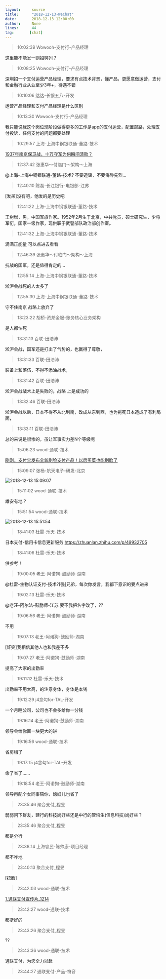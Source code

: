 ```yaml
---
layout:     source 
title:      "2018-12-13-WeChat"
date:       2018-12-13 12:00:00
author:     None
lines:      44 
tag:       [chat]
---
```

> 10:02:39  Wowooh-支付行-产品经理  
   
这里能不能发一则招聘列？  
   
> 10:08:25  Wowooh-支付行-产品经理  
   
深圳招一个支付运营产品经理，要求有点技术背景，懂产品，更愿意做运营，支付和金融行业从业至少3年+，待遇不错  
   
> 10:10:06  达达-长银五八-开发  
   
运营产品经理和支付产品经理是什么区别  
   
> 10:13:30  Wowooh-支付行-产品经理  
   
我只能说我这个岗位现阶段做得更多的工作是app的支付运营，配置邮路，处理支付投诉，任何支付的问题都要处理  
   
> 10:29:57  上海-上海中钢银联通-董路-技术  
   
[1937年南京保卫战，十万守军为何瞬间溃败？
](http://mp.weixin.qq.com/s?__biz=MzU3NjI0NDYwOA==&amp;amp;amp;mid=2247485852&amp;amp;amp;idx=1&amp;amp;amp;sn=72d4f6c6e032e39efd0a54386152d376&amp;amp;amp;chksm=fd179773ca601e652749341bd975909e36972172735d82eb96b0d36aa52b825f268a728aca93&amp;amp;amp;mpshare=1&amp;amp;amp;scene=1&amp;amp;amp;srcid=1213WM0zFkdi9HR4llp7Y3UR#rd)  
   
> 12:37:42  张惠华～付临门～架构～上海  
   
@上海-上海中钢银联通-董路-技术?  不要造谣，不要侮辱先烈…  
   
> 12:40:10  陈磊-长江银行-电银部-江苏  
   
[发呆]没有吧，他发的是历史吧  
   
> 12:41:22  上海-上海中钢银联通-董路-技术  
   
王树增，男，中国军旅作家。1952年2月生于北京，中共党员，硕士研究生，少将军衔，国家一级作家，现供职于武警部队政治部创作室。  
   
> 12:41:32  上海-上海中钢银联通-董路-技术  
   
满满正能量 可以点进去看看  
   
> 12:46:39  张惠华～付临门～架构～上海  
   
抗战的国军，还是值得肯定的...  
   
> 12:55:14  上海-上海中钢银联通-董路-技术  
   
淞沪会战死的人太多了  
   
> 12:55:30  上海-上海中钢银联通-董路-技术  
   
守不住南京 战略上放弃了  
   
> 13:23:22  胡桥-资邦金服-账务核心业务架构  
   
是人都怕死  
   
> 13:31:13  百联-田浩沛  
   
淞沪会战，国军还是打出了气势的，也赢得了尊敬，  
   
> 13:31:33  百联-田浩沛  
   
装备上和落伍，不得不添油战术，  
   
> 13:31:42  百联-田浩沛  
   
淞沪会战战术上是失败的，战略 上是成功的  
   
> 13:32:46  百联-田浩沛  
   
淞沪会战以后，日本不得不从北到南，改成从东到西，也为拖死日本造成了有利局面，  
   
> 13:33:11  百联-田浩沛  
   
总的来说是很惨的，虽让军事实力差N个等级呢  
   
> 15:06:23  wood-通联-技术  
   
[刚刚，支付宝发布全新刷脸支付产品！以后买菜也能刷脸了
](http://mp.weixin.qq.com/s?__biz=MjM5MzMxOTE4MA==&amp;amp;amp;mid=2650947923&amp;amp;amp;idx=1&amp;amp;amp;sn=1a9f14d6353fab6285f6d53888225a85&amp;amp;amp;chksm=bd6e31308a19b826587e3efdb4117e87d7c9ad475dad807bcbf946b2a6668ed661d995d4f60b&amp;amp;amp;scene=0&amp;amp;amp;xtrack=1#rd)  
   
> 15:09:07  张杨-航天电子-研发-北京  
   
![2018-12-13 15:09:07](http://static.cocolian.cn/img/20181213_150907.png) 
   
> 15:11:02  wood-通联-技术  
   
雄安有地？  
   
> 15:51:54  wood-通联-技术  
   
![2018-12-13 15:51:54](http://static.cocolian.cn/img/20181213_155154.png) 
   
> 18:41:03  杜雷-乐天-技术  
   
日本支付-信用卡信息更新服务 https://zhuanlan.zhihu.com/p/49932705  
   
> 18:41:06  杜雷-乐天-技术  
   
供参考！  
   
> 19:00:05  老王-阿诺狗-鼓励师-湖南  
   
@杜雷-生物认证支付-技术?[强]兄弟，每次你发言，我都下意识的要点进来  
   
> 19:02:13  杜雷-乐天-技术  
   
@老汪-阿尔法-鼓励师-江苏  要不我把名字改了，??  
   
> 19:06:56  老王-阿诺狗-鼓励师-湖南  
   
不用  
   
> 19:07:13  老王-阿诺狗-鼓励师-湖南  
   
[奸笑]我相信其他人也和我差不多  
   
> 19:07:27  老王-阿诺狗-鼓励师-湖南  
   
提高了大家的出勤率  
   
> 19:11:12  杜雷-乐天-技术  
   
出勤率不用太高，的注意身体，身体是本钱  
   
> 19:12:29  j4念勾for-TAL-开发  
   
一个月睡公司，公司也不会多给你一分钱  
   
> 19:16:14  老王-阿诺狗-鼓励师-湖南  
   
领导会给你画一块更大的饼  
   
> 19:16:56  wood-通联-技术  
   
省房租了  
   
> 19:17:15  j4念勾for-TAL-开发  
   
命了省了……  
   
> 19:18:54  老王-阿诺狗-鼓励师-湖南  
   
领导再配个女同事陪你，媳妇儿也省了  
   
> 23:35:46  聚合支付_程昱  
   
弱弱问下群友，建行的科技岗好些还是中行的管培生(信息科技)岗好些？  
   
> 23:35:46  聚合支付_程昱  
   
都是分行  
   
> 23:38:14  上海睿民-陈帅康-项目经理  
   
都不咋地  
   
> 23:40:13  聚合支付_程昱  
   
[捂脸]  
   
> 23:42:03  wood-通联-技术  
   
[1.通联支付宣传片_1214
](https://m.youku.com/video/id_XMzU5Njc0ODM0MA==.html?sharekey=9f989de852be9c3539733e94c14330c66&amp;amp;amp;source=&amp;amp;amp;sharetype=2&amp;amp;amp;from=timeline&amp;amp;amp;isappinstalled=0&amp;amp;amp;sharetype=2)  
   
> 23:42:27  wood-通联-技术  
   
都挺好的  
   
> 23:43:26  聚合支付_程昱  
   
??  
   
> 23:43:36  wood-通联-技术  
   
通联支付，为您全力以赴  
   
> 23:44:27  通联支付-产品-符音  
   
